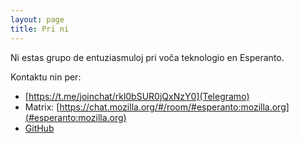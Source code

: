 ```yaml
---
layout: page
title: Pri ni
---
```


Ni estas grupo de entuziasmuloj pri voĉa teknologio en Esperanto. 

Kontaktu nin per:
- [https://t.me/joinchat/rkl0bSUR0jQxNzY0](Telegramo)
- Matrix: [https://chat.mozilla.org/#/room/#esperanto:mozilla.org](#esperanto:mozilla.org)
- [GitHub](https://github.com/parolrekonado)